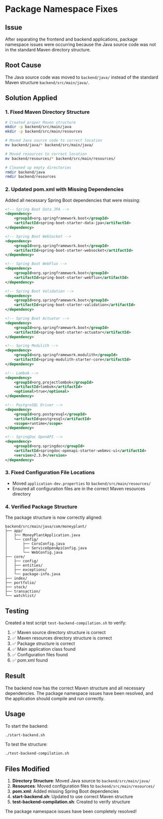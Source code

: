 # Package Namespace Fixes

## Issue
After separating the frontend and backend applications, package namespace issues were occurring because the Java source code was not in the standard Maven directory structure.

## Root Cause
The Java source code was moved to `backend/java/` instead of the standard Maven structure `backend/src/main/java/`.

## Solution Applied

### 1. Fixed Maven Directory Structure
```bash
# Created proper Maven structure
mkdir -p backend/src/main/java
mkdir -p backend/src/main/resources

# Moved Java source code to correct location
mv backend/java/* backend/src/main/java/

# Moved resources to correct location
mv backend/resources/* backend/src/main/resources/

# Cleaned up empty directories
rmdir backend/java
rmdir backend/resources
```

### 2. Updated pom.xml with Missing Dependencies
Added all necessary Spring Boot dependencies that were missing:

```xml
<!-- Spring Boot Data JPA -->
<dependency>
    <groupId>org.springframework.boot</groupId>
    <artifactId>spring-boot-starter-data-jpa</artifactId>
</dependency>

<!-- Spring Boot WebSocket -->
<dependency>
    <groupId>org.springframework.boot</groupId>
    <artifactId>spring-boot-starter-websocket</artifactId>
</dependency>

<!-- Spring Boot WebFlux -->
<dependency>
    <groupId>org.springframework.boot</groupId>
    <artifactId>spring-boot-starter-webflux</artifactId>
</dependency>

<!-- Spring Boot Validation -->
<dependency>
    <groupId>org.springframework.boot</groupId>
    <artifactId>spring-boot-starter-validation</artifactId>
</dependency>

<!-- Spring Boot Actuator -->
<dependency>
    <groupId>org.springframework.boot</groupId>
    <artifactId>spring-boot-starter-actuator</artifactId>
</dependency>

<!-- Spring Modulith -->
<dependency>
    <groupId>org.springframework.modulith</groupId>
    <artifactId>spring-modulith-starter-core</artifactId>
</dependency>

<!-- Lombok -->
<dependency>
    <groupId>org.projectlombok</groupId>
    <artifactId>lombok</artifactId>
    <optional>true</optional>
</dependency>

<!-- PostgreSQL Driver -->
<dependency>
    <groupId>org.postgresql</groupId>
    <artifactId>postgresql</artifactId>
    <scope>runtime</scope>
</dependency>

<!-- SpringDoc OpenAPI -->
<dependency>
    <groupId>org.springdoc</groupId>
    <artifactId>springdoc-openapi-starter-webmvc-ui</artifactId>
    <version>2.3.0</version>
</dependency>
```

### 3. Fixed Configuration File Locations
- Moved `application-dev.properties` to `backend/src/main/resources/`
- Ensured all configuration files are in the correct Maven resources directory

### 4. Verified Package Structure
The package structure is now correctly aligned:

```
backend/src/main/java/com/moneyplant/
├── app/
│   ├── MoneyPlantApplication.java
│   └── config/
│       ├── CorsConfig.java
│       ├── ServiceOpenApiConfig.java
│       └── WebConfig.java
├── core/
│   ├── config/
│   ├── entities/
│   ├── exceptions/
│   └── package-info.java
├── index/
├── portfolio/
├── stock/
├── transaction/
└── watchlist/
```

## Testing

Created a test script `test-backend-compilation.sh` to verify:

1. ✅ Maven source directory structure is correct
2. ✅ Maven resources directory structure is correct
3. ✅ Package structure is correct
4. ✅ Main application class found
5. ✅ Configuration files found
6. ✅ pom.xml found

## Result

The backend now has the correct Maven structure and all necessary dependencies. The package namespace issues have been resolved, and the application should compile and run correctly.

## Usage

To start the backend:
```bash
./start-backend.sh
```

To test the structure:
```bash
./test-backend-compilation.sh
```

## Files Modified

1. **Directory Structure**: Moved Java source to `backend/src/main/java/`
2. **Resources**: Moved configuration files to `backend/src/main/resources/`
3. **pom.xml**: Added missing Spring Boot dependencies
4. **start-backend.sh**: Updated to use correct Maven structure
5. **test-backend-compilation.sh**: Created to verify structure

The package namespace issues have been completely resolved! 